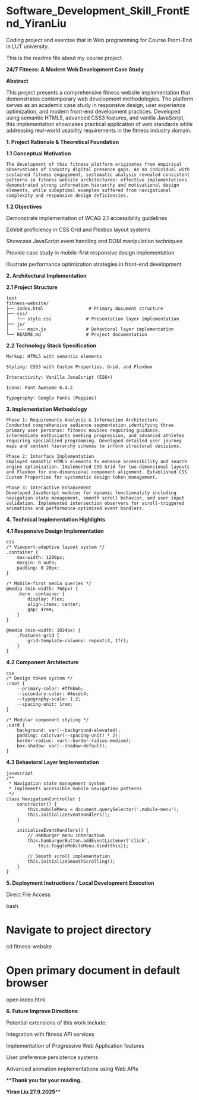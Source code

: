 # Software_Development_Skill_FrontEnd_YiranLiu
Coding project and exercise that in Web programming for Course Front-End in LUT university.


This is the readme file about my course project

**24/7 Fitness: A Modern Web Development Case Study**

**Abstract**

This project presents a comprehensive fitness website implementation that demonstrates contemporary web development methodologies. The platform serves as an academic case study in responsive design, user experience optimization, and modern front-end development practices. Developed using semantic HTML5, advanced CSS3 features, and vanilla JavaScript, this implementation showcases practical application of web standards while addressing real-world usability requirements in the fitness industry domain.

**1. Project Rationale & Theoretical Foundation**

  **1.1 Conceptual Motivation**
  
    The development of this fitness platform originates from empirical observations of industry digital presence gaps. As an individual with sustained fitness engagement, systematic analysis revealed consistent patterns in fitness website architectures: effective implementations demonstrated strong information hierarchy and motivational design elements, while suboptimal examples suffered from navigational complexity and responsive design deficiencies.

**1.2 Objectives**

  Demonstrate implementation of WCAG 2.1 accessibility guidelines
  
  Exhibit proficiency in CSS Grid and Flexbox layout systems
  
  Showcase JavaScript event handling and DOM manipulation techniques
  
  Provide case study in mobile-first responsive design implementation
  
  Illustrate performance optimization strategies in front-end development

**2. Architectural Implementation**

  **2.1 Project Structure**
  
    text
    fitness-website/
    ├── index.html                 # Primary document structure
    ├── css/
    │   └── style.css             # Presentation layer implementation
    ├── js/
    │   └── main.js               # Behavioral layer implementation
    └── README.md                 # Project documentation
    
**2.2 Technology Stack Specification**

    Markup: HTML5 with semantic elements
    
    Styling: CSS3 with Custom Properties, Grid, and Flexbox
    
    Interactivity: Vanilla JavaScript (ES6+)
    
    Icons: Font Awesome 6.4.2
    
    Typography: Google Fonts (Poppins)
    

**3. Implementation Methodology**

    Phase 1: Requirements Analysis & Information Architecture
    Conducted comprehensive audience segmentation identifying three primary user personas: fitness novices requiring guidance, intermediate enthusiasts seeking progression, and advanced athletes requiring specialized programming. Developed detailed user journey maps and content hierarchy schemas to inform structural decisions.
    
    Phase 2: Interface Implementation
    Employed semantic HTML5 elements to enhance accessibility and search engine optimization. Implemented CSS Grid for two-dimensional layouts and Flexbox for one-dimensional component alignment. Established CSS Custom Properties for systematic design token management.
    
    Phase 3: Interactive Enhancement
    Developed JavaScript modules for dynamic functionality including navigation state management, smooth scroll behavior, and user input validation. Implemented intersection observers for scroll-triggered animations and performance-optimized event handlers.

**4. Technical Implementation Highlights**

  **4.1 Responsive Design Implementation**
  
    css
    /* Viewport-adaptive layout system */
    .container {
        max-width: 1200px;
        margin: 0 auto;
        padding: 0 20px;
    }
    
    /* Mobile-first media queries */
    @media (min-width: 768px) {
        .hero .container {
            display: flex;
            align-items: center;
            gap: 4rem;
        }
    }
    
    @media (min-width: 1024px) {
        .features-grid {
            grid-template-columns: repeat(4, 1fr);
        }
    }
    
  **4.2 Component Architecture**
  
    css
    /* Design token system */
    :root {
        --primary-color: #ff6b6b;
        --secondary-color: #4ecdc4;
        --typography-scale: 1.2;
        --spacing-unit: 1rem;
    }
    
    /* Modular component styling */
    .card {
        background: var(--background-elevated);
        padding: calc(var(--spacing-unit) * 2);
        border-radius: var(--border-radius-medium);
        box-shadow: var(--shadow-default);
    }
    
  **4.3 Behavioral Layer Implementation**
  
    javascript
    /**
     * Navigation state management system
     * Implements accessible mobile navigation patterns
     */
    class NavigationController {
        constructor() {
            this.mobileMenu = document.querySelector('.mobile-menu');
            this.initializeEventHandlers();
        }
        
        initializeEventHandlers() {
            // Hamburger menu interaction
            this.hamburgerButton.addEventListener('click', 
                this.toggleMobileMenu.bind(this));
            
            // Smooth scroll implementation
            this.initializeSmoothScrolling();
        }
    }
    
**5. Deployment Instructions / Local Development Execution**

  Direct File Access
  
  bash
  # Navigate to project directory
  cd fitness-website
  
  # Open primary document in default browser
  open index.html

**6. Future Improve Directions**

  Potential extensions of this work include:
  
  Integration with fitness API services
  
  Implementation of Progressive Web Application features
  
  User preference persistence systems
  
  Advanced animation implementations using Web APIs


****Thank you for your reading.**

**Yiran Liu
27.9.2025****
